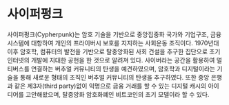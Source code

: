 # 사이퍼펑크

사이퍼펑크(Cypherpunk)는 암호 기술을 기반으로 중앙집중화 국가와 기업구조, 금융 시스템에 대항하여 개인의 프라이버시 보호를 지지하는 사회운동 조직이다. 1970년대 이후 암호학, 컴퓨터의 발전을 기반으로 탈중앙화된 사회 건설을 추구한 집단으로 초기 인터넷의 개발에 지대한 공헌을 한 것으로 알려져 있다. 사이버라는 공간을 활용하여 멀티버스를 연결하는 버추얼 커뮤니티의 탄생을 예견하였으며, 암호학과 디지털이라는 기술을 통해 새로운 형태의 조직인 버추얼 커뮤니티의 탄생을 추구하였다. 또한 중앙 은행과 같은 제3자(third party)없이 익명으로 금융 거래를 할 수 있는 디지털 캐시의 아이디어를 고안해왔으며, 탈중앙화 암호화폐인 비트코인의 초기 모델이라 할 수 있다.
